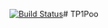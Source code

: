 [![Build Status](https://travis-ci.com/Mounaammar/TP1Poo.svg?branch=main)](https://travis-ci.com/Mounaammar/TP1Poo)# TP1Poo
